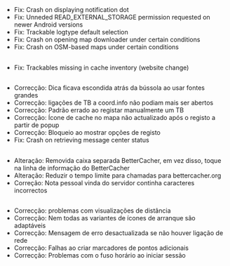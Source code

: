 ##
- Fix: Crash on displaying notification dot
- Fix: Unneded READ_EXTERNAL_STORAGE permission requested on newer Android versions
- Fix: Trackable logtype default selection
- Fix: Crash on opening map downloader under certain conditions
- Fix: Crash on OSM-based maps under certain conditions

##
- Fix: Trackables missing in cache inventory (website change)

##
- Correcção: Dica ficava escondida atrás da bússola ao usar fontes grandes
- Correcção: ligações de TB a coord.info não podiam mais ser abertos
- Correcção: Padrão errado ao registar manualmente um TB
- Correcção: Ícone de cache no mapa não actualizado após o registo a partir de popup
- Correcção: Bloqueio ao mostrar opções de registo
- Fix: Crash on retrieving message center status

##
- Alteração: Removida caixa separada BetterCacher, em vez disso, toque na linha de informação do BetterCacher
- Alteração: Reduzir o tempo limite para chamadas para bettercacher.org
- Correção: Nota pessoal vinda do servidor continha caracteres incorrectos

##
- Correcção: problemas com visualizações de distância
- Correcção: Nem todas as variantes de ícones de arranque são adaptáveis
- Correcção: Mensagem de erro desactualizada se não houver ligação de rede
- Correcção: Falhas ao criar marcadores de pontos adicionais
- Correcção: Problemas com o fuso horário ao iniciar sessão
